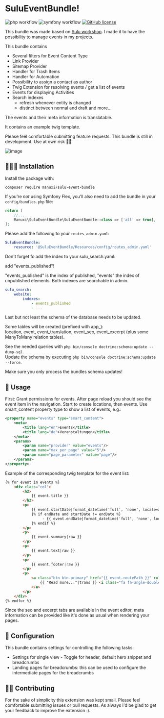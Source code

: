 # SuluEventBundle!
![php workflow](https://github.com/manuxi/SuluEventBundle/actions/workflows/php.yml/badge.svg)
![symfony workflow](https://github.com/manuxi/SuluEventBundle/actions/workflows/symfony.yml/badge.svg)
<a href="https://github.com/manuxi/SuluEventBundle/tags" target="_blank">
    <img src="https://img.shields.io/github/v/tag/manuxi/SuluEventBundle" alt="GitHub license">
</a>

This bundle was made based on [Sulu workshop](https://github.com/sulu/sulu-workshop). 
I made it to have the possibility to manage events in my projects. 

This bundle contains
- Several filters for Event Content Type
- Link Provider
- Sitemap Provider
- Handler for Trash Items
- Handler for Automation
- Possibility to assign a contact as author
- Twig Extension for resolving events / get a list of events
- Events for displaying Activities
- Search indexes
  - refresh whenever entity is changed
  - distinct between normal and draft
  and more...

The events and their meta information is translatable.

It contains an example twig template.

Please feel comfortable submitting feature requests. 
This bundle is still in development. Use at own risk 🤞🏻

![image](https://github.com/user-attachments/assets/72b11ff1-dd25-458c-952c-c27ff22c7abf)

## 👩🏻‍🏭 Installation
Install the package with:
```console
composer require manuxi/sulu-event-bundle
```
If you're *not* using Symfony Flex, you'll also
need to add the bundle in your `config/bundles.php` file:
```php
return [
    //...
    Manuxi\SuluEventBundle\SuluEventBundle::class => ['all' => true],
];
```
Please add the following to your `routes_admin.yaml`:
```yaml
SuluEventBundle:
    resource: '@SuluEventBundle/Resources/config/routes_admin.yaml'
```
Don't forget fo add the index to your sulu_search.yaml:

add "events_published"!

"events_published" is the index of published, "events" the index of unpublished elements. Both indexes are searchable in admin.
```yaml
sulu_search:
    website:
        indexes:
            - events_published
            - ...
``` 
Last but not least the schema of the database needs to be updated.  

Some tables will be created (prefixed with app_):  
location, event, event_translation, event_seo, event_excerpt
(plus some ManyToMany relation tables).  

See the needed queries with `php bin/console doctrine:schema:update --dump-sql`.  
Update the schema by executing `php bin/console doctrine:schema:update --force`.  

Make sure you only process the bundles schema updates!

## 🎣 Usage
First: Grant permissions for events. 
After page reload you should see the event item in the navigation. 
Start to create locations, then events.
Use smart_content property type to show a list of events, e.g.:
```xml
<property name="events" type="smart_content">
    <meta>
        <title lang="en">Events</title>
        <title lang="de">Veranstaltungen</title>
    </meta>
    <params>
        <param name="provider" value="events"/>
        <param name="max_per_page" value="5"/>
        <param name="page_parameter" value="page"/>
    </params>
</property>
```
Example of the corresponding twig template for the event list:
```html
{% for event in events %}
    <div class="col">
        <h2>
            {{ event.title }}
        </h2>
        <p>
            {{ event.startDate|format_datetime('full', 'none', locale=app.request.getLocale()) }}
            {% if endDate and startDate != endDate %}
                 - {{ event.endDate|format_datetime('full', 'none', locale=app.request.getLocale()) }}
            {% endif %}
        </p>
        <p>
            {{ event.summary|raw }}
        </p>
        <p>
            {{ event.text|raw }}
        </p>
        <p>
            {{ event.footer|raw }}
        </p>
        <p>
            <a class="btn btn-primary" href="{{ event.routePath }}" role="button">
                {{ "Read more..."|trans }} <i class="fa fa-angle-double-right"></i>
            </a>
        </p>
    </div>
{% endfor %}
```

Since the seo and excerpt tabs are available in the event editor, 
meta information can be provided like it's done as usual when rendering your pages. 

## 🧶 Configuration
This bundle contains settings for controlling the following tasks:
- Settings for single view - Toggle for header, default hero snippet and breadcrumbs
- Landing pages for breadcrumbs: this can be used to configure the intermediate pages for the breadcrumbs

## 👩‍🍳 Contributing
For the sake of simplicity this extension was kept small.
Please feel comfortable submitting issues or pull requests. As always I'd be glad to get your feedback to improve the extension :).
